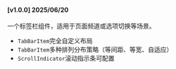 #### [v1.0.0] 2025/06/20
一个标签栏组件，适用于页面频道或选项切换等场景。
- `TabBarItem`完全自定义布局
- `TabBarItem`多种排列分布策略（等间距、等宽、自适应）
- `ScrollIndicator`滚动指示条可配置